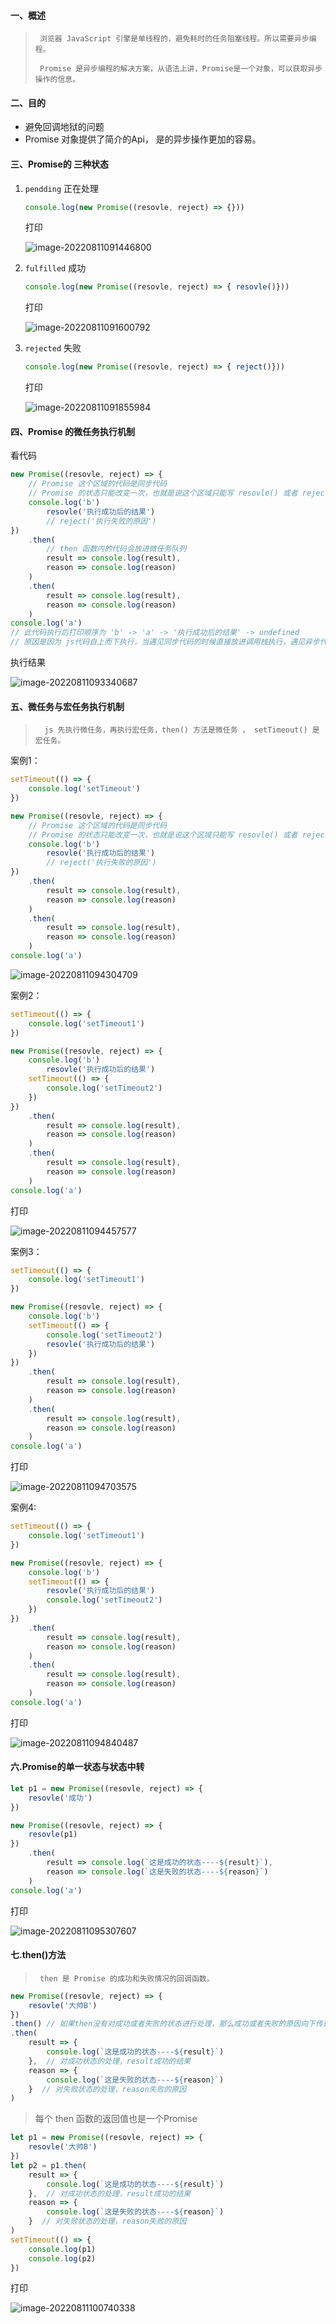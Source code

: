 #### 一、概述

>      浏览器 JavaScript 引擎是单线程的，避免耗时的任务阻塞线程。所以需要异步编程。
>
>      Promise 是异步编程的解决方案，从语法上讲，Promise是一个对象，可以获取异步操作的信息。

#### 二、目的

- 避免回调地狱的问题
- Promise 对象提供了简介的Api， 是的异步操作更加的容易。

#### 三、Promise的 三种状态

1. `pendding`   正在处理

   ```javascript
   console.log(new Promise((resovle, reject) => {}))
   ```

   打印

   ![image-20220811091446800](https://front-notes.oss-cn-hangzhou.aliyuncs.com/img/image-20220811091446800.png)

2. `fulfilled`    成功

   ```javascript
   console.log(new Promise((resovle, reject) => { resovle()}))
   ```

   打印

   ![image-20220811091600792](https://front-notes.oss-cn-hangzhou.aliyuncs.com/img/image-20220811091600792.png)

3. `rejected`    失败

   ```javascript
   console.log(new Promise((resovle, reject) => { reject()}))
   ```

   打印

   ![image-20220811091855984](https://front-notes.oss-cn-hangzhou.aliyuncs.com/img/image-20220811091855984.png)

#### 四、Promise 的微任务执行机制

看代码

```javascript
new Promise((resovle, reject) => {
    // Promise 这个区域的代码是同步代码
    // Promise 的状态只能改变一次，也就是说这个区域只能写 resovle() 或者 reject() 一个
    console.log('b')
        resovle('执行成功后的结果')
        // reject('执行失败的原因')
})
    .then(
        // then 函数内的代码会放进微任务队列
        result => console.log(result),
        reason => console.log(reason)
    )
    .then(
        result => console.log(result),
        reason => console.log(reason)
    )
console.log('a')
// 此代码执行后打印顺序为 'b' -> 'a' -> '执行成功后的结果' -> undefined
// 原因是因为 js代码自上而下执行，当遇见同步代码的时候直接放进调用栈执行，遇见异步代码的时候放进异步模块执行，异步代码执行完毕会把结果放进异步结果的任务队列里，当调用栈内所有的同步任务执行完，再从异步结果任务队列里轮询放进调用栈执行。
```

执行结果

![image-20220811093340687](https://front-notes.oss-cn-hangzhou.aliyuncs.com/img/image-20220811093340687.png)

#### 五、微任务与宏任务执行机制

>       js 先执行微任务，再执行宏任务，then() 方法是微任务 ， setTimeout() 是宏任务。

案例1：

```javascript
setTimeout(() => {
    console.log('setTimeout')
})

new Promise((resovle, reject) => {
    // Promise 这个区域的代码是同步代码
    // Promise 的状态只能改变一次，也就是说这个区域只能写 resovle() 或者 reject() 一个
    console.log('b')
        resovle('执行成功后的结果')
        // reject('执行失败的原因')
})
    .then(
        result => console.log(result),
        reason => console.log(reason)
    )
    .then(
        result => console.log(result),
        reason => console.log(reason)
    )
console.log('a')
```

![image-20220811094304709](https://front-notes.oss-cn-hangzhou.aliyuncs.com/img/image-20220811094304709.png)

案例2：

```javascript
setTimeout(() => {
    console.log('setTimeout1')
})

new Promise((resovle, reject) => {
    console.log('b')
        resovle('执行成功后的结果')
    setTimeout(() => {
        console.log('setTimeout2')
    })
})
    .then(
        result => console.log(result),
        reason => console.log(reason)
    )
    .then(
        result => console.log(result),
        reason => console.log(reason)
    )
console.log('a')
```

打印

![image-20220811094457577](https://front-notes.oss-cn-hangzhou.aliyuncs.com/img/image-20220811094457577.png)

案例3：

```javascript
setTimeout(() => {
    console.log('setTimeout1')
})

new Promise((resovle, reject) => {
    console.log('b')
    setTimeout(() => {
        console.log('setTimeout2')
        resovle('执行成功后的结果')
    })
})
    .then(
        result => console.log(result),
        reason => console.log(reason)
    )
    .then(
        result => console.log(result),
        reason => console.log(reason)
    )
console.log('a')
```

打印

![image-20220811094703575](https://front-notes.oss-cn-hangzhou.aliyuncs.com/img/image-20220811094703575.png)

案例4:

```javascript
setTimeout(() => {
    console.log('setTimeout1')
})

new Promise((resovle, reject) => {
    console.log('b')
    setTimeout(() => {
        resovle('执行成功后的结果')
        console.log('setTimeout2')
    })
})
    .then(
        result => console.log(result),
        reason => console.log(reason)
    )
    .then(
        result => console.log(result),
        reason => console.log(reason)
    )
console.log('a')
```

打印

![image-20220811094840487](https://front-notes.oss-cn-hangzhou.aliyuncs.com/img/image-20220811094840487.png)

#### 六.Promise的单一状态与状态中转

```javascript
let p1 = new Promise((resovle, reject) => {
    resovle('成功')
})

new Promise((resovle, reject) => {
    resovle(p1)
})
    .then(
        result => console.log(`这是成功的状态----${result}`),
        reason => console.log(`这是失败的状态----${reason}`)
    )
console.log('a')
```

打印

![image-20220811095307607](https://front-notes.oss-cn-hangzhou.aliyuncs.com/img/image-20220811095307607.png)

#### 七.then()方法

>      then 是 Promise 的成功和失败情况的回调函数。

```javascript
new Promise((resovle, reject) => {
    resovle('大帅B')
})
.then() // 如果then没有对成功或者失败的状态进行处理，那么成功或者失败的原因向下传递
.then(
    result => {
        console.log(`这是成功的状态----${result}`) 
    },  // 对成功状态的处理，result成功的结果
    reason => {
        console.log(`这是失败的状态----${reason}`)
    }  // 对失败状态的处理，reason失败的原因
)
```

>  每个 then 函数的返回值也是一个Promise

```javascript
let p1 = new Promise((resovle, reject) => {
    resovle('大帅B')
})
let p2 = p1.then(
    result => {
        console.log(`这是成功的状态----${result}`) 
    },  // 对成功状态的处理，result成功的结果
    reason => {
        console.log(`这是失败的状态----${reason}`)
    }  // 对失败状态的处理，reason失败的原因
)
setTimeout(() => {
    console.log(p1)
    console.log(p2)
})
```

打印

![image-20220811100740338](https://front-notes.oss-cn-hangzhou.aliyuncs.com/img/image-20220811100740338.png)